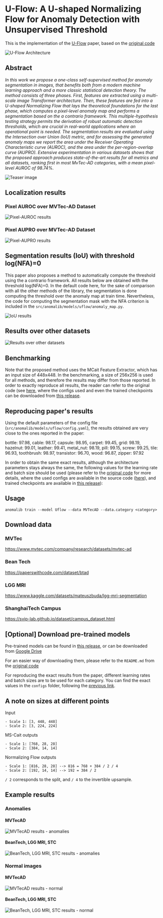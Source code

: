 # U-Flow: A U-shaped Normalizing Flow for Anomaly Detection with Unsupervised Threshold

[//]: # "This is the implementation of the [U-Flow](https://arxiv.org/abs/2211.12353) paper, based on the [original code](https://www.github.com/mtailanian/uflow)"

This is the implementation of the [U-Flow](https://www.researchsquare.com/article/rs-3367286/latest) paper, based on the [original code](https://www.github.com/mtailanian/uflow)

![U-Flow Architecture](/docs/source/images/uflow/diagram.png "U-Flow Architecture")

## Abstract

_In this work we propose a one-class self-supervised method for anomaly segmentation in images, that benefits both from a modern machine learning approach and a more classic statistical detection theory.
The method consists of three phases. First, features are extracted using a multi-scale image Transformer architecture. Then, these features are fed into a U-shaped Normalizing Flow that lays the theoretical foundations for the last phase, which computes a pixel-level anomaly map and performs a segmentation based on the a contrario framework.
This multiple-hypothesis testing strategy permits the derivation of robust automatic detection thresholds, which are crucial in real-world applications where an operational point is needed.
The segmentation results are evaluated using the Intersection over Union (IoU) metric, and for assessing the generated anomaly maps we report the area under the Receiver Operating Characteristic curve (AUROC), and the area under the per-region-overlap curve (AUPRO).
Extensive experimentation in various datasets shows that the proposed approach produces state-of-the-art results for all metrics and all datasets, ranking first in most MvTec-AD categories, with a mean pixel-level AUROC of 98.74%._

![Teaser image](/docs/source/images/uflow/teaser.jpg)

## Localization results

### Pixel AUROC over MVTec-AD Dataset

![Pixel-AUROC results](/docs/source/images/uflow/pixel-auroc.png "Pixel-AUROC results")

### Pixel AUPRO over MVTec-AD Dataset

![Pixel-AUPRO results](/docs/source/images/uflow/pixel-aupro.png "Pixel-AUPRO results")

## Segmentation results (IoU) with threshold log(NFA)=0

This paper also proposes a method to automatically compute the threshold using the a contrario framework. All results below are obtained with the threshold log(NFA)=0.
In the default code here, for the sake of comparison with all the other methods of the library, the segmentation is done computing the threshold over the anomaly map at train time.
Nevertheless, the code for computing the segmentation mask with the NFA criterion is included in the `src/anomalib/models/uflow/anomaly_map.py`.

![IoU results](/docs/source/images/uflow/iou.png "IoU results")

## Results over other datasets

![Results over other datasets](/docs/source/images/uflow/more-results.png "Results over other datasets")

## Benchmarking

Note that the proposed method uses the MCait Feature Extractor, which has an input size of 448x448. In the benchmarking, a size of 256x256 is used for all methods, and therefore the results may differ from those reported. In order to exactly reproduce all results, the reader can refer to the original code (see [here](https://www.github.com/mtailanian/uflow), where the configs used and even the trained checkpoints can be downloaded from [this release](https://github.com/mtailanian/uflow/releases/tag/trained-models-for-all-mvtec-categories).

## Reproducing paper's results

Using the default parameters of the config file (`src/anomalib/models/uflow/config.yaml`), the results obtained are very close to the ones reported in the paper:

bottle: 97.98, cable: 98.17, capsule: 98.95, carpet: 99.45, grid: 98.19, hazelnut: 99.01, leather: 99.41, metal_nut: 98.19, pill: 99.15, screw: 99.25, tile: 96.93, toothbrush: 98.97, transistor: 96.70, wood: 96.87, zipper: 97.92

In order to obtain the same exact results, although the architecture parameters stays always the same, the following values for the learning rate and batch size should be used (please refer to the [original code](https://www.github.com/mtailanian/uflow) for more details, where the used configs are available in the source code ([here](https://github.com/mtailanian/uflow/tree/main/configs)), and trained checkpoints are available in [this release](https://github.com/mtailanian/uflow/releases/tag/trained-models-for-all-mvtec-categories)):

## Usage

`anomalib train --model Uflow --data MVTecAD --data.category <category>`

## Download data

### MVTec

https://www.mvtec.com/company/research/datasets/mvtec-ad

### Bean Tech

https://paperswithcode.com/dataset/btad

### LGG MRI

https://www.kaggle.com/datasets/mateuszbuda/lgg-mri-segmentation

### ShanghaiTech Campus

https://svip-lab.github.io/dataset/campus_dataset.html

## [Optional] Download pre-trained models

Pre-trained models can be found in [this release](https://github.com/mtailanian/uflow/tree/main/configs), or can be downloaded from [Google Drive](https://drive.google.com/drive/folders/1W1rE0mu4Lv3uWHA5GZigmvVNlBVHqTv_?usp=sharing)

For an easier way of downloading them, please refer to the `README.md` from the [original code](https://www.github.com/mtailanian/uflow)

For reproducing the exact results from the paper, different learning rates and batch sizes are to be used for each category. You can find the exact values in the `configs` folder, following the [previous link](https://drive.google.com/drive/folders/1W1rE0mu4Lv3uWHA5GZigmvVNlBVHqTv_?usp=sharing).

## A note on sizes at different points

Input

```text
- Scale 1: [3, 448, 448]
- Scale 2: [3, 224, 224]
```

MS-Cait outputs

```text
- Scale 1: [768, 28, 28]
- Scale 2: [384, 14, 14]
```

Normalizing Flow outputs

```text
- Scale 1: [816, 28, 28] --> 816 = 768 + 384 / 2 / 4
- Scale 2: [192, 14, 14] --> 192 = 384 / 2
```

`/ 2` corresponds to the split, and `/ 4` to the invertible upsample.

## Example results

### Anomalies

#### MVTecAD

![MVTecAD results - anomalies](/docs/source/images/uflow/results-mvtec-anomalies.jpg "MVTecAD results - anomalies")

#### BeanTech, LGG MRI, STC

![BeanTech, LGG MRI, STC results - anomalies](/docs/source/images/uflow/results-others-anomalies.jpg "BeanTech, LGG MRI, STC results - anomalies")

### Normal images

#### MVTecAD

![MVTecAD results - normal](/docs/source/images/uflow/results-mvtec-good.jpg "MVTecAD results - normal")

#### BeanTech, LGG MRI, STC

![BeanTech, LGG MRI, STC results - normal](/docs/source/images/uflow/results-others-good.jpg "BeanTech, LGG MRI, STC results - normal")
